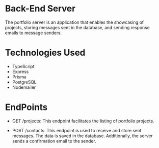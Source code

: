 # Back-End Server 
The portfolio server is an application that enables the showcasing of projects, storing messages sent in the database, and sending response emails to message senders.

# Technologies Used
- TypeScript
- Express
- Prisma
- PostgreSQL
- Nodemailer

# EndPoints
- GET /projects: This endpoint facilitates the listing of portfolio projects.

- POST /contacts: This endpoint is used to receive and store sent messages. The data is saved in the database. Additionally, the server sends a confirmation email to the sender.
